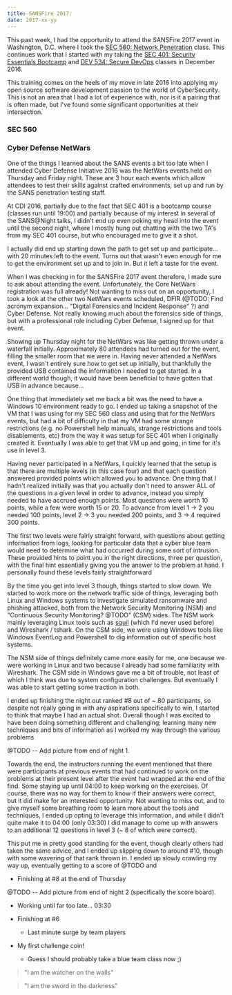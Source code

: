 ```yaml
---
title: SANSFire 2017:
date: 2017-xx-yy
---
```


This past week, I had the opportunity to attend the SANSFire 2017 event in Washington, D.C. where I took the [SEC 560: Network Penetration](?) class. This continues work that I started with my taking the [SEC 401: Security Essentials Bootcamp](?) and [DEV 534: Secure DevOps](?) classes in December 2016.

This training comes on the heels of my move in late 2016 into applying my open source software development passion to the world of CyberSecurity. This is not an area that I had a lot of experience with, nor is it a pairing that is often made, but I've found some significant opportunities at their intersection.

### SEC 560



### Cyber Defense NetWars

One of the things I learned about the SANS events a bit too late when I attended Cyber Defense Initiative 2016 was the NetWars events held on Thursday and Friday night. These are 3 hour each events which allow attendees to test their skills against crafted environments, set up and run by the SANS penetration testing staff.

At CDI 2016, partially due to the fact that SEC 401 is a bootcamp course (classes run until 19:00) and partially because of my interest in several of the SANS@Night talks, I didn't end up even poking my head into the event until the second night, where I mostly hung out chatting with the two TA's from my SEC 401 course, but who encouraged me to give it a shot.

I actually did end up starting down the path to get set up and participate... with 20 minutes left to the event. Turns out that wasn't even enough for me to get the environment set up and to join in. But it left a taste for the event.

When I was checking in for the SANSFire 2017 event therefore, I made sure to ask about attending the event. Unfortunately, the Core NetWars registration was full already! Not wanting to miss out on an opportunity, I took a look at the other two NetWars events scheduled, DFIR (@TODO: Find acronym expansion... "Digital Forensics and Incident Response" ?) and Cyber Defense. Not really knowing much about the forensics side of things, but with a professional role including Cyber Defense, I signed up for that event.

Showing up Thursday night for the NetWars was like getting thrown under a waterfall initially. Approximately 80 attendees had turned out for the event, filling the smaller room that we were in. Having never attended a NetWars event, I wasn't entirely sure how to get set up initially, but thankfully the provided USB contained the information I needed to get started. In a different world though, it would have been beneficial to have gotten that USB in advance because...

One thing that immediately set me back a bit was the need to have a Windows 10 environment ready to go. I ended up taking a snapshot of the VM that I was using for my SEC 560 class and using that for the NetWars events, but had a bit of difficulty in that my VM had some strange restrictions (e.g. no Powershell help manuals, strange restrictions and tools disablements, etc) from the way it was setup for SEC 401 when I originally created it. Eventually I was able to get that VM up and going, in time for it's use in level 3.

Having never participated in a NetWars, I quickly learned that the setup is that there are multiple levels (in this case four) and that each question answered provided points which allowed you to advance. One thing that I hadn't realized initially was that you actually don't need to answer ALL of the questions in a given level in order to advance, instead you simply needed to have accrued enough points. Most questions were worth 10 points, while a few were worth 15 or 20. To advance from level 1 -> 2 you needed 100 points, level 2 -> 3 you needed 200 points, and 3 -> 4 required 300 points.

The first two levels were fairly straight forward, with questions about getting information from logs, looking for particular data that a cyber blue team would need to determine what had occurred during some sort of intrusion. These provided hints to point you in the right directions, three per question, with the final hint essentially giving you the answer to the problem at hand. I personally found these levels fairly straightforward

By the time you get into level 3 though, things started to slow down. We started to work more on the network traffic side of things, leveraging both Linux and Windows systems to investigate simulated ransomware and phishing attacked, both from the Network Security Monitoring (NSM) and "Continuous Security Monitoring? @TODO" (CSM) sides. The NSM work mainly leveraging Linux tools such as [squil](@TODO) (which I'd never used before) and Wireshark / tshark. On the CSM side, we were using Windows tools like Windows EventLog and Powershell to dig information out of specific host systems.

The NSM side of things definitely came more easily for me, one because we were working in Linux and two because I already had some familiarity with Wireshark. The CSM side in Windows gave me a bit of trouble, not least of which I think was due to system configuration challenges. But eventually I was able to start getting some traction in both.

I ended up finishing the night out ranked #8 out of ~ 80 participants, so despite not really going in with any aspirations specifically to win, I started to think that maybe I had an actual shot. Overall though I was excited to have been doing something different and challenging; learning many new techniques and bits of information as I worked my way through the various problems

@TODO -- Add picture from end of night 1.

Towards the end, the instructors running the event mentioned that there were participants at previous events that had continued to work on the problems at their present level after the event had wrapped at the end of the find. Some staying up until 04:00 to keep working on the exercises. Of course, there was no way for them to know if their answers were correct, but it did make for an interested opportunity. Not wanting to miss out, and to give myself some breathing room to learn more about the tools and techniques, I ended up opting to leverage this information, and while I didn't quite make it to 04:00 (only 03:30) I did manage to come up with answers to an additional 12 questions in level 3 (~ 8 of which were correct).

This put me in pretty good standing for the event, though clearly others had taken the same advice, and I ended up slipping down to around #10, though with some wavering of that rank thrown in. I ended up slowly crawling my way up, eventually getting to a score of @TODO and

- Finishing at #8 at the end of Thursday

@TODO -- Add picture from end of night 2 (specifically the score board).

- Working until far too late... 03:30

- Finishing at #6

    - Last minute surge by team players

- My first challenge coin!

    - Guess I should probably take a blue team class now ;)


> "I am the watcher on the walls"

> "I am the sword in the darkness"

